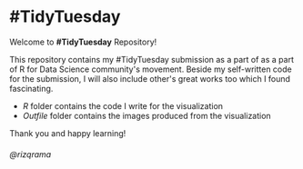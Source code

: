 # #TidyTuesday

Welcome to **#TidyTuesday** Repository!

This repository contains my #TidyTuesday submission as a part of as a part of R for Data Science community's movement. Beside my self-written code for the submission, I will also include other's great works too which I found fascinating.

- *R* folder contains the code I write for the visualization
- *Outfile* folder contains the images produced from the visualization

Thank you and happy learning!

###### *@rizqrama*